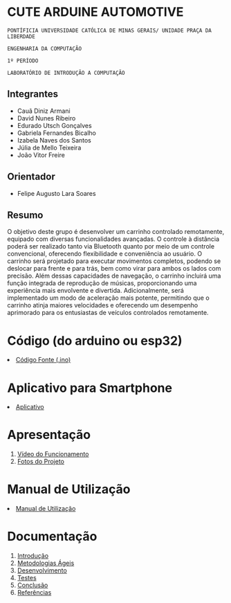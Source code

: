 # CUTE ARDUINE AUTOMOTIVE

`PONTÍFICIA UNIVERSIDADE CATÓLICA DE MINAS GERAIS/ UNIDADE PRAÇA DA LIBERDADE`

`ENGENHARIA DA COMPUTAÇÃO`

`1º PERÍODO`

`LABORATÓRIO DE INTRODUÇÃO A COMPUTAÇÃO`


## Integrantes

* Cauã Diniz Armani 
* David Nunes Ribeiro
* Edurado Utsch Gonçalves
* Gabriela Fernandes Bicalho 
* Izabela Naves dos Santos
* Júlia de Mello Teixeira
* João Vitor Freire

## Orientador

* Felipe Augusto Lara Soares

## Resumo

O objetivo deste grupo é desenvolver um carrinho controlado remotamente, equipado com diversas funcionalidades avançadas. O controle à distância poderá ser realizado tanto via Bluetooth quanto por meio de um controle convencional, oferecendo flexibilidade e conveniência ao usuário.
O carrinho será projetado para executar movimentos completos, podendo se deslocar para frente e para trás, bem como virar para ambos os lados com precisão. Além dessas capacidades de navegação, o carrinho incluirá uma função integrada de reprodução de músicas, proporcionando uma experiência mais envolvente e divertida. Adicionalmente, será implementado um modo de aceleração mais potente, permitindo que o carrinho atinja maiores velocidades e oferecendo um desempenho aprimorado para os entusiastas de veículos controlados remotamente.

# Código (do arduino ou esp32)

<li><a href="Codigo/README.md"> Código Fonte (.ino)</a></li>

# Aplicativo para Smartphone

<li><a href="App/README.md"> Aplicativo </a></li>

# Apresentação

<ol>
<li><a href="Apresentacao/README.md"> Vídeo do Funcionamento</a></li>
<li><a href="Apresentacao/README.md"> Fotos do Projeto</a></li>
</ol>

# Manual de Utilização

<li><a href="Manual/manual de utilização.md"> Manual de Utilização</a></li>


# Documentação

<ol>
<li><a href="Documentacao/01-Introducão.md"> Introdução</a></li>
<li><a href="Documentacao/02-Metodologias Ágeis.md"> Metodologias Ágeis</a></li>
<li><a href="Documentacao/03-Desenvolvimento.md"> Desenvolvimento </a></li>
<li><a href="Documentacao/04-Testes.md"> Testes </a></li>
<li><a href="Documentacao/05-Conclusão.md"> Conclusão </a></li>
<li><a href="Documentacao/06-Referências.md"> Referências </a></li>
</ol>

